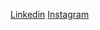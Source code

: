 [Linkedin](https://www.linkedin.com/in/christo-john-aa3310202/)
[Instagram](https://www.instagram.com/c7r.sto)
